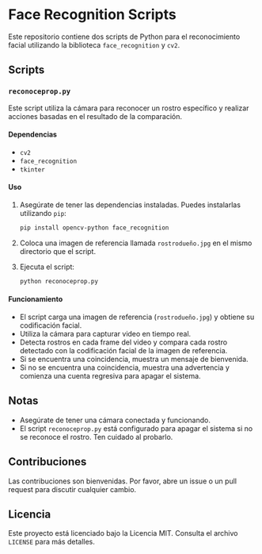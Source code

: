 # Face Recognition Scripts

Este repositorio contiene dos scripts de Python para el reconocimiento facial utilizando la biblioteca `face_recognition` y `cv2`.

## Scripts

### `reconoceprop.py`

Este script utiliza la cámara para reconocer un rostro específico y realizar acciones basadas en el resultado de la comparación.

#### Dependencias

- `cv2`
- `face_recognition`
- `tkinter`

#### Uso

1. Asegúrate de tener las dependencias instaladas. Puedes instalarlas utilizando `pip`:

    ```sh
    pip install opencv-python face_recognition
    ```

2. Coloca una imagen de referencia llamada `rostrodueño.jpg` en el mismo directorio que el script.

3. Ejecuta el script:

    ```sh
    python reconoceprop.py
    ```

#### Funcionamiento

- El script carga una imagen de referencia (`rostrodueño.jpg`) y obtiene su codificación facial.
- Utiliza la cámara para capturar video en tiempo real.
- Detecta rostros en cada frame del video y compara cada rostro detectado con la codificación facial de la imagen de referencia.
- Si se encuentra una coincidencia, muestra un mensaje de bienvenida.
- Si no se encuentra una coincidencia, muestra una advertencia y comienza una cuenta regresiva para apagar el sistema.

## Notas

- Asegúrate de tener una cámara conectada y funcionando.
- El script `reconoceprop.py` está configurado para apagar el sistema si no se reconoce el rostro. Ten cuidado al probarlo.

## Contribuciones

Las contribuciones son bienvenidas. Por favor, abre un issue o un pull request para discutir cualquier cambio.

## Licencia

Este proyecto está licenciado bajo la Licencia MIT. Consulta el archivo `LICENSE` para más detalles.